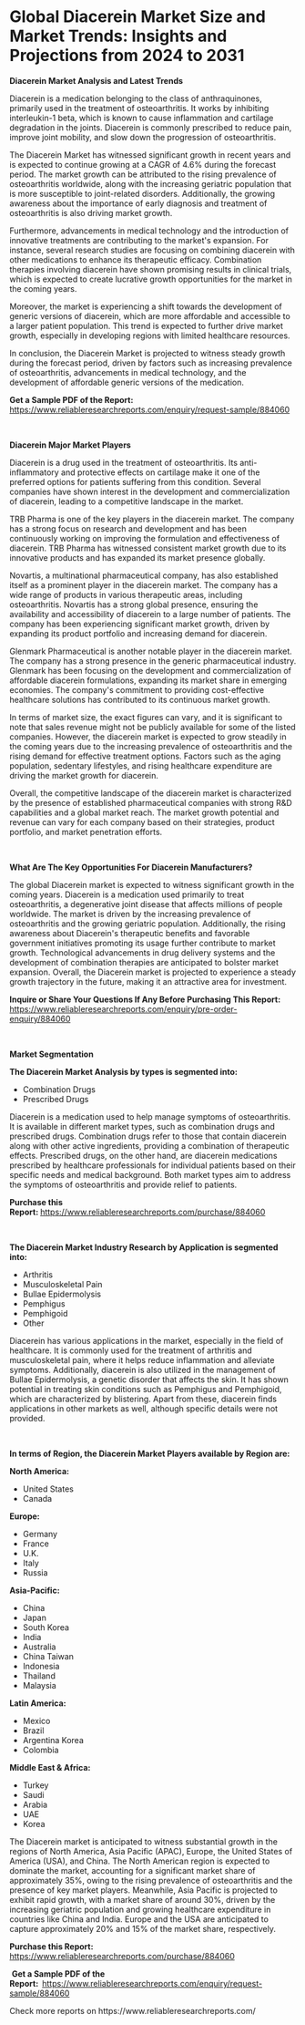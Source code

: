 <p><h1>Global Diacerein Market Size and Market Trends: Insights and Projections from 2024 to 2031</h1></p><p><strong>Diacerein Market Analysis and Latest Trends</strong></p>
<p><p>Diacerein is a medication belonging to the class of anthraquinones, primarily used in the treatment of osteoarthritis. It works by inhibiting interleukin-1 beta, which is known to cause inflammation and cartilage degradation in the joints. Diacerein is commonly prescribed to reduce pain, improve joint mobility, and slow down the progression of osteoarthritis.</p><p>The Diacerein Market has witnessed significant growth in recent years and is expected to continue growing at a CAGR of 4.6% during the forecast period. The market growth can be attributed to the rising prevalence of osteoarthritis worldwide, along with the increasing geriatric population that is more susceptible to joint-related disorders. Additionally, the growing awareness about the importance of early diagnosis and treatment of osteoarthritis is also driving market growth.</p><p>Furthermore, advancements in medical technology and the introduction of innovative treatments are contributing to the market's expansion. For instance, several research studies are focusing on combining diacerein with other medications to enhance its therapeutic efficacy. Combination therapies involving diacerein have shown promising results in clinical trials, which is expected to create lucrative growth opportunities for the market in the coming years.</p><p>Moreover, the market is experiencing a shift towards the development of generic versions of diacerein, which are more affordable and accessible to a larger patient population. This trend is expected to further drive market growth, especially in developing regions with limited healthcare resources.</p><p>In conclusion, the Diacerein Market is projected to witness steady growth during the forecast period, driven by factors such as increasing prevalence of osteoarthritis, advancements in medical technology, and the development of affordable generic versions of the medication.</p></p>
<p><strong>Get a Sample PDF of the Report:&nbsp;</strong> <a href="https://www.reliableresearchreports.com/enquiry/request-sample/884060">https://www.reliableresearchreports.com/enquiry/request-sample/884060</a></p>
<p>&nbsp;</p>
<p><strong>Diacerein Major Market Players</strong></p>
<p><p>Diacerein is a drug used in the treatment of osteoarthritis. Its anti-inflammatory and protective effects on cartilage make it one of the preferred options for patients suffering from this condition. Several companies have shown interest in the development and commercialization of diacerein, leading to a competitive landscape in the market.</p><p>TRB Pharma is one of the key players in the diacerein market. The company has a strong focus on research and development and has been continuously working on improving the formulation and effectiveness of diacerein. TRB Pharma has witnessed consistent market growth due to its innovative products and has expanded its market presence globally.</p><p>Novartis, a multinational pharmaceutical company, has also established itself as a prominent player in the diacerein market. The company has a wide range of products in various therapeutic areas, including osteoarthritis. Novartis has a strong global presence, ensuring the availability and accessibility of diacerein to a large number of patients. The company has been experiencing significant market growth, driven by expanding its product portfolio and increasing demand for diacerein.</p><p>Glenmark Pharmaceutical is another notable player in the diacerein market. The company has a strong presence in the generic pharmaceutical industry. Glenmark has been focusing on the development and commercialization of affordable diacerein formulations, expanding its market share in emerging economies. The company's commitment to providing cost-effective healthcare solutions has contributed to its continuous market growth.</p><p>In terms of market size, the exact figures can vary, and it is significant to note that sales revenue might not be publicly available for some of the listed companies. However, the diacerein market is expected to grow steadily in the coming years due to the increasing prevalence of osteoarthritis and the rising demand for effective treatment options. Factors such as the aging population, sedentary lifestyles, and rising healthcare expenditure are driving the market growth for diacerein.</p><p>Overall, the competitive landscape of the diacerein market is characterized by the presence of established pharmaceutical companies with strong R&D capabilities and a global market reach. The market growth potential and revenue can vary for each company based on their strategies, product portfolio, and market penetration efforts.</p></p>
<p>&nbsp;</p>
<p><strong>What Are The Key Opportunities For Diacerein Manufacturers?</strong></p>
<p><p>The global Diacerein market is expected to witness significant growth in the coming years. Diacerein is a medication used primarily to treat osteoarthritis, a degenerative joint disease that affects millions of people worldwide. The market is driven by the increasing prevalence of osteoarthritis and the growing geriatric population. Additionally, the rising awareness about Diacerein's therapeutic benefits and favorable government initiatives promoting its usage further contribute to market growth. Technological advancements in drug delivery systems and the development of combination therapies are anticipated to bolster market expansion. Overall, the Diacerein market is projected to experience a steady growth trajectory in the future, making it an attractive area for investment.</p></p>
<p><strong>Inquire or Share Your Questions If Any Before Purchasing This Report:</strong> <a href="https://www.reliableresearchreports.com/enquiry/pre-order-enquiry/884060">https://www.reliableresearchreports.com/enquiry/pre-order-enquiry/884060</a></p>
<p>&nbsp;</p>
<p><strong>Market Segmentation</strong></p>
<p><strong>The Diacerein Market Analysis by types is segmented into:</strong></p>
<p><ul><li>Combination Drugs</li><li>Prescribed Drugs</li></ul></p>
<p><p>Diacerein is a medication used to help manage symptoms of osteoarthritis. It is available in different market types, such as combination drugs and prescribed drugs. Combination drugs refer to those that contain diacerein along with other active ingredients, providing a combination of therapeutic effects. Prescribed drugs, on the other hand, are diacerein medications prescribed by healthcare professionals for individual patients based on their specific needs and medical background. Both market types aim to address the symptoms of osteoarthritis and provide relief to patients.</p></p>
<p><strong>Purchase this Report:&nbsp;</strong><a href="https://www.reliableresearchreports.com/purchase/884060">https://www.reliableresearchreports.com/purchase/884060</a></p>
<p>&nbsp;</p>
<p><strong>The Diacerein Market Industry Research by Application is segmented into:</strong></p>
<p><ul><li>Arthritis</li><li>Musculoskeletal Pain</li><li>Bullae Epidermolysis</li><li>Pemphigus</li><li>Pemphigoid</li><li>Other</li></ul></p>
<p><p>Diacerein has various applications in the market, especially in the field of healthcare. It is commonly used for the treatment of arthritis and musculoskeletal pain, where it helps reduce inflammation and alleviate symptoms. Additionally, diacerein is also utilized in the management of Bullae Epidermolysis, a genetic disorder that affects the skin. It has shown potential in treating skin conditions such as Pemphigus and Pemphigoid, which are characterized by blistering. Apart from these, diacerein finds applications in other markets as well, although specific details were not provided.</p></p>
<p>&nbsp;</p>
<p><strong>In terms of Region, the Diacerein Market Players available by Region are:</strong></p>
<p>
    <p> <strong> North America: </strong>
        <ul>
            <li>United States</li>
            <li>Canada</li>
        </ul>
        </p> 
    <p> <strong> Europe: </strong>
        <ul>
            <li>Germany</li>
            <li>France</li>
            <li>U.K.</li>
            <li>Italy</li>
            <li>Russia</li>
        </ul>
        </p> 
    <p> <strong> Asia-Pacific: </strong>
        <ul>
            <li>China</li>
            <li>Japan</li>
            <li>South Korea</li>
            <li>India</li>
            <li>Australia</li>
            <li>China Taiwan</li>
            <li>Indonesia</li>
            <li>Thailand</li>
            <li>Malaysia</li>
        </ul>
        </p> 
    <p> <strong> Latin America: </strong>
        <ul>
            <li>Mexico</li>
            <li>Brazil</li>
            <li>Argentina Korea</li>
            <li>Colombia</li>
        </ul>
        </p> 
    <p> <strong> Middle East & Africa: </strong>
        <ul>
            <li>Turkey</li>
            <li>Saudi</li>
            <li>Arabia</li>
            <li>UAE</li>
            <li>Korea</li>
        </ul>
    </p>
    </p>
<p><p>The Diacerein market is anticipated to witness substantial growth in the regions of North America, Asia Pacific (APAC), Europe, the United States of America (USA), and China. The North American region is expected to dominate the market, accounting for a significant market share of approximately 35%, owing to the rising prevalence of osteoarthritis and the presence of key market players. Meanwhile, Asia Pacific is projected to exhibit rapid growth, with a market share of around 30%, driven by the increasing geriatric population and growing healthcare expenditure in countries like China and India. Europe and the USA are anticipated to capture approximately 20% and 15% of the market share, respectively.</p></p>
<p><strong>Purchase this Report: </strong><a href="https://www.reliableresearchreports.com/purchase/884060">https://www.reliableresearchreports.com/purchase/884060</a></p>
<p>&nbsp;<strong>Get a Sample PDF of the Report:&nbsp;&nbsp;</strong><a href="https://www.reliableresearchreports.com/enquiry/request-sample/884060">https://www.reliableresearchreports.com/enquiry/request-sample/884060</a></p>
<p><strong></strong></p>
<p>Check more reports on https://www.reliableresearchreports.com/</p>